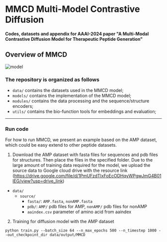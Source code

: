 # MMCD Multi-Model Contrastive Diffusion

#### Codes, datasets and appendix for AAAI-2024 paper "A Multi-Modal Contrastive Diffusion Model for Therapeutic Peptide Generation"

## Overview of MMCD

![model](./data/model.png)

### The repository is organized as follows

- `data/` contains the datasets used in the MMCD model;
- `models/` contains the implementation of the MMCD model;
- `modules/` contains the data processing and the sequence/structure encoders;
- `utils/` contains the bio-function tools for embeddings and evaluation;

---

### Run code

For how to run MMCD, we present an example based on the AMP dataset, which could be easy extend to other peptide datasets.

1. Download the AMP dataset with fasta files for sequences and pdb files for structures. Then place the files in the specified folder. Due to the large amount of training data required for the model, we upload the source data to Google cloud drive with the resource link (https://drive.google.com/file/d/1PmUFzdTlxFoEcODHqyWPgwJmG4B01lEG/view?usp=drive_link)

- `data/`
  + `source/`
    + `fasta/`: `AMP.fasta`, `nonAMP.fasta`
    + `pdb/`: `AMP/` pdb files for AMP, `nonAMP/` pdb files for nonAMP
    + `aaindex.csv` parameter of amino acid from aaindex

2. Training for diffusion model with the AMP dataset

```
python train.py --batch_size 64 --n_max_epochs 500 --n_timestep 1000 --out_checkpoint_dir data/output/MMCD
```
